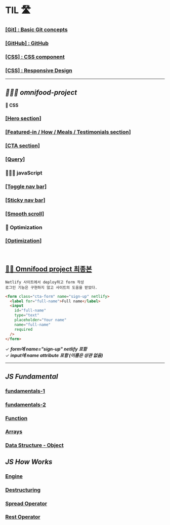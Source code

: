 # TIL 🛣

### [\[Git\] : Basic Git concepts](./Git/4.17/Basic.md)

### [\[GitHub\] : GitHub ](./Git/4.21/gitHub.md)

### [\[CSS\] : CSS component ](https://github.com/itdorok/css-component-practice)

### [\[CSS\] : Responsive Design ](./Responsive/README.md)

---

## **_👩🏻‍💻 omnifood-project_**

#### 🩻 CSS

### [\[Hero section\]](hhttps://github.com/itdorok/Omnifood-project/blob/main/omnifood--hero/hero.md)

### [\[Featured-in / How / Meals / Testimonials section\]](https://github.com/itdorok/Omnifood-project/blob/main/omnifood--meals/meals.md)

### [\[CTA section\]](https://github.com/itdorok/Omnifood-project/blob/main/omnifood--cta/cta.md)

### [\[Query\]](https://github.com/itdorok/Omnifood-project/blob/main/omnifood--query/query.md)

### 🏃🏻‍♀️ javaScript

### [\[Toggle nav bar\]](https://github.com/itdorok/Omnifood-project/blob/main/omnifood--mobile-nav-bar/mobile-nav.md)

### [\[Sticky nav bar\]](https://github.com/itdorok/Omnifood-project/blob/main/omnifood--sticky-nav/sticky-nav.md)

### [\[Smooth scroll\]](https://github.com/itdorok/Omnifood-project/blob/main/omnifood--smooth-scroll/smooth-scroll.md)

### 🔎 Optimization

### [\[Optimization\]](https://github.com/itdorok/Omnifood-project/blob/main/omnifood--optimization/optimization.md)

<br>

## [👏🏻 Omnifood project 최종본](https://omnifood-suyeon.netlify.app/)

```
Netlify 사이트에서 deploy하고 form 작성
로그인 기능은 구현하지 않고 사이트의 도움을 받았다.
```

```html
<form class="cta-form" name="sign-up" netlify>
  <label for="full-name">Full name</label>
  <input
    id="full-name"
    type="text"
    placeholder="Your name"
    name="full-name"
    required
  />
</form>
```

✓ **_form에 name="sign-up" netlify 포함_**<br>
✓ **_input에 name attribute 포함 (이름은 상관 없음)_**

---

## **_JS Fundamental_**

### [ fundamentals-1 ](JavaScript/Fundamental/fundamentals-1.md)

### [ fundamentals-2 ](JavaScript/Fundamental/fundamentals-2.md)

### [ Function ](JavaScript/Fundamental/function.md)

### [ Arrays ](JavaScript/Fundamental/Arrays.md)

### [ Data Structure - Object ](JavaScript/Fundamental/Object.md)

## **_JS How Works_**

### [Engine](JavaScript/How-works/engine.md)

### [Destructuring](JavaScript/How-works/destructuring.md)

### [Spread Operator](JavaScript/section10/operators/spreadOP.md)

### [Rest Operator](JavaScript/section10/operators/restOP.md)
